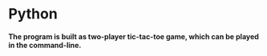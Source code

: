 # Python




#### The program is built as two-player tic-tac-toe game, which can be played in the command-line.
